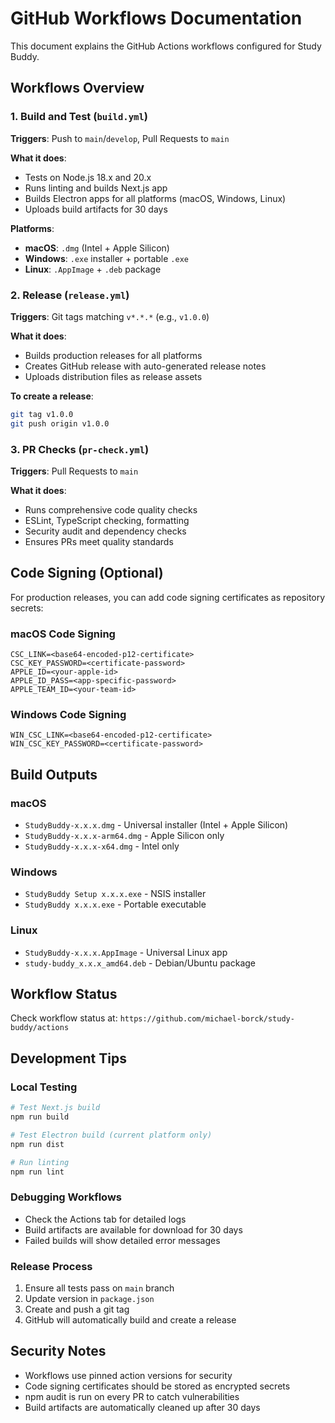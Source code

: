 # GitHub Workflows Documentation

This document explains the GitHub Actions workflows configured for Study Buddy.

## Workflows Overview

### 1. Build and Test (`build.yml`)
**Triggers**: Push to `main`/`develop`, Pull Requests to `main`

**What it does**:
- Tests on Node.js 18.x and 20.x
- Runs linting and builds Next.js app
- Builds Electron apps for all platforms (macOS, Windows, Linux)
- Uploads build artifacts for 30 days

**Platforms**: 
- **macOS**: `.dmg` (Intel + Apple Silicon)
- **Windows**: `.exe` installer + portable `.exe`
- **Linux**: `.AppImage` + `.deb` package

### 2. Release (`release.yml`)
**Triggers**: Git tags matching `v*.*.*` (e.g., `v1.0.0`)

**What it does**:
- Builds production releases for all platforms
- Creates GitHub release with auto-generated release notes
- Uploads distribution files as release assets

**To create a release**:
```bash
git tag v1.0.0
git push origin v1.0.0
```

### 3. PR Checks (`pr-check.yml`)
**Triggers**: Pull Requests to `main`

**What it does**:
- Runs comprehensive code quality checks
- ESLint, TypeScript checking, formatting
- Security audit and dependency checks
- Ensures PRs meet quality standards

## Code Signing (Optional)

For production releases, you can add code signing certificates as repository secrets:

### macOS Code Signing
```
CSC_LINK=<base64-encoded-p12-certificate>
CSC_KEY_PASSWORD=<certificate-password>
APPLE_ID=<your-apple-id>
APPLE_ID_PASS=<app-specific-password>
APPLE_TEAM_ID=<your-team-id>
```

### Windows Code Signing  
```
WIN_CSC_LINK=<base64-encoded-p12-certificate>
WIN_CSC_KEY_PASSWORD=<certificate-password>
```

## Build Outputs

### macOS
- `StudyBuddy-x.x.x.dmg` - Universal installer (Intel + Apple Silicon)
- `StudyBuddy-x.x.x-arm64.dmg` - Apple Silicon only
- `StudyBuddy-x.x.x-x64.dmg` - Intel only

### Windows
- `StudyBuddy Setup x.x.x.exe` - NSIS installer
- `StudyBuddy x.x.x.exe` - Portable executable

### Linux
- `StudyBuddy-x.x.x.AppImage` - Universal Linux app
- `study-buddy_x.x.x_amd64.deb` - Debian/Ubuntu package

## Workflow Status

Check workflow status at: `https://github.com/michael-borck/study-buddy/actions`

## Development Tips

### Local Testing
```bash
# Test Next.js build
npm run build

# Test Electron build (current platform only)
npm run dist

# Run linting
npm run lint
```

### Debugging Workflows
- Check the Actions tab for detailed logs
- Build artifacts are available for download for 30 days
- Failed builds will show detailed error messages

### Release Process
1. Ensure all tests pass on `main` branch
2. Update version in `package.json`
3. Create and push a git tag
4. GitHub will automatically build and create a release

## Security Notes

- Workflows use pinned action versions for security
- Code signing certificates should be stored as encrypted secrets
- npm audit is run on every PR to catch vulnerabilities
- Build artifacts are automatically cleaned up after 30 days